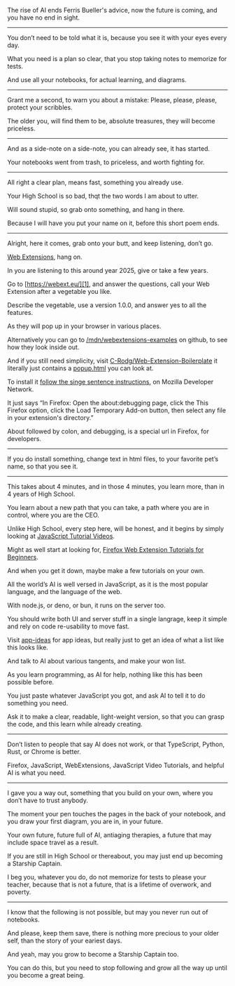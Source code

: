 The rise of AI ends Ferris Bueller's advice,
now the future is coming, and you have no end in sight.

---

You don’t need to be told what it is,
because you see it with your eyes every day.

What you need is a plan so clear,
that you stop taking notes to memorize for tests.

And use all your notebooks,
for actual learning, and diagrams.

---

Grant me a second, to warn you about a mistake:
Please, please, please, protect your scribbles.

The older you, will find them to be,
absolute treasures, they will become priceless.

---

And as a side-note on a side-note,
you can already see, it has started.

Your notebooks went from trash,
to priceless, and worth fighting for.

---

All right a clear plan, means fast,
something you already use.

Your High School is so bad,
thqt the two words I am about to utter.

Will sound stupid, so grab onto something,
and hang in there.

Because I will have you put your name on it,
before this short poem ends.

---

Alright, here it comes, grab onto your butt,
and keep listening, don’t go.

[Web Extensions][0],
hang on.

In you are listening to this around year 2025,
give or take a few years.

Go to [https://webext.eu/][1], and answer the questions,
call your Web Extension after a vegetable you like.

Describe the vegetable, use a version 1.0.0,
and answer yes to all the features.

As they will pop up in your browser
in various places.

Alternatively you can go to [/mdn/webextensions-examples][2] on github,
to see how they look inside out.

And if you still need simplicity, visit [C-Rodg/Web-Extension-Boilerplate][3]
it literally just contains a [popup.html][4] you can look at.

To install it [follow the singe sentence instructions][5],
on Mozilla Developer Network.

It just says “In Firefox: Open the about:debugging page, click the This Firefox option,
click the Load Temporary Add-on button, then select any file in your extension's directory.”

About followed by colon, and debugging,
is a special url in Firefox, for developers.

---

If you do install something,
change text in html files, to your favorite pet’s name, so that you see it.

---

This takes about 4 minutes,
and in those 4 minutes, you learn more, than in 4 years of High School.

You learn about a new path that you can take,
a path where you are in control, where you are the CEO.

Unlike High School, every step here, will be honest,
and it begins by simply looking at [JavaScript Tutorial Videos][6].

Might as well start at looking for,
[Firefox Web Extension Tutorials for Beginners][7].

And when you get it down,
maybe make a few tutorials on your own.

All the world’s AI is well versed in JavaScript,
as it is the most popular language, and the language of the web.

With node.js, or deno, or bun,
it runs on the server too.

You should write both UI and server stuff in a single langrage,
keep it simple and rely on code re-usability to move fast.

Visit [app-ideas][8] for app ideas,
but really just to get an idea of what a list like this looks like.

And talk to AI about various tangents,
and make your won list.

As you learn programming, as AI for help,
nothing like this has been possible before.

You just paste whatever JavaScript you got,
and ask AI to tell it to do something you need.

Ask it to make a clear, readable, light-weight version,
so that you can grasp the code, and this learn while already creating.

---

Don’t listen to people that say AI does not work,
or that TypeScript, Python, Rust, or Chrome is better.

Firefox, JavaScript, WebExtensions,
JavaScript Video Tutorials, and helpful AI is what you need.

---

I gave you a way out, something that you build on your own,
where you don’t have to trust anybody.

The moment your pen touches the pages in the back of your notebook,
and you draw your first diagram, you are in, in your future.

Your own future, future full of AI, antiaging therapies,
a future that may include space travel as a result.

If you are still in High School or thereabout,
you may just end up becoming a Starship Captain.

I beg you, whatever you do, do not memorize for tests to please your teacher,
because that is not a future, that is a lifetime of overwork, and poverty.

---

I know that the following is not possible,
but may you never run out of notebooks.

And please, keep them save,
there is nothing more precious to your older self, than the story of your eariest days.

And yeah,
may you grow to become a Starship Captain too.

You can do this,
but you need to stop following and grow all the way up until you become a great being.

[0]: https://developer.mozilla.org/en-US/docs/Mozilla/Add-ons/WebExtensions
[1]: https://webext.eu/
[2]: https://github.com/mdn/webextensions-examples/tree/main
[3]: https://github.com/C-Rodg/Web-Extension-Boilerplate/tree/master/extension
[4]: https://github.com/C-Rodg/Web-Extension-Boilerplate/blob/master/extension/popup.html
[5]: https://developer.mozilla.org/en-US/docs/Mozilla/Add-ons/WebExtensions/Your_first_WebExtension#installing
[6]: https://www.youtube.com/results?search_query=JavaScript+Tutorial+Full+Course
[7]: https://www.youtube.com/results?search_query=Firefox+Web+Extension+Tutorials+for+Beginners
[8]: https://github.com/florinpop17/app-ideas
